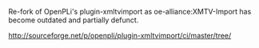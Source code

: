 Re-fork of OpenPLi's plugin-xmltvimport as oe-alliance:XMTV-Import has become outdated and partially defunct.

http://sourceforge.net/p/openpli/plugin-xmltvimport/ci/master/tree/
